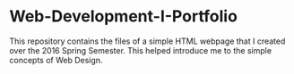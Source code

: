 # Web-Development-I-Portfolio
This repository contains the files of a simple HTML webpage that I created over the 2016 Spring Semester. This helped introduce me to the simple concepts of Web Design.
